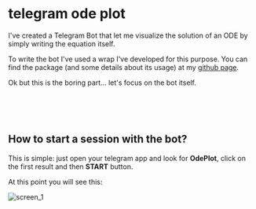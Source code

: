 # telegram ode plot

I've created a Telegram Bot that let me visualize the solution of an ODE by simply writing the equation itself.

To write the bot I've used a wrap I've developed for this purpose. 
You can find the package (and some details about its usage) at my [github page](https://github.com/clarkmaio/TelegramBot).

Ok but this is the boring part... let's focus on the bot itself.

<br><br><br>
## How to start a session with the bot?
This is simple: just open your telegram app and look for **OdePlot**, click on the first result and then **START** button.

At this point you will see this:

![screen_1](https://github.com/clarkmaio/clarkmaio.github.io/blob/main/img/telegram_ode_plot/screen_1.png)


